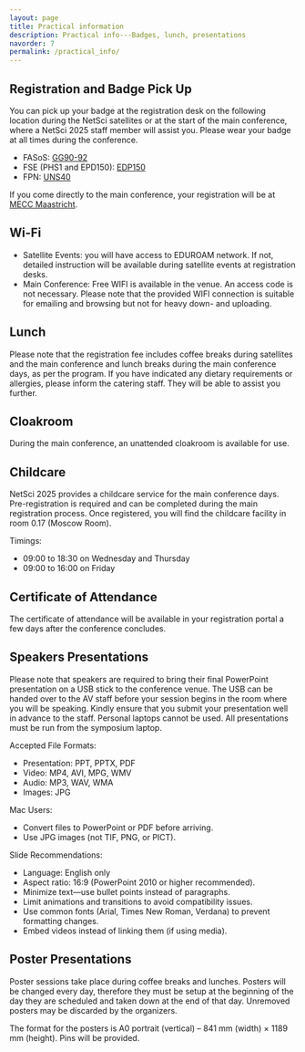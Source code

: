 ```yaml
---
layout: page
title: Practical information
description: Practical info---Badges, lunch, presentations
navorder: 7
permalink: /practical_info/
---
```





Registration and Badge Pick Up
------------------------------
You can pick up your badge at the registration desk on the following location during the NetSci satellites or at the start of the main conference, where a NetSci 2025 staff member will assist you. Please wear your badge at all times during the conference.

- FASoS: [GG90-92](https://maps.app.goo.gl/Es4gXeNqmXDfCEC47)
- FSE (PHS1 and EPD150): [EDP150](https://maps.app.goo.gl/MMmtLs3pW2aWT6DU8)
- FPN: [UNS40](https://maps.app.goo.gl/yTF7bU3pdtQfGmG78)

If you come directly to the main conference, your registration will be at [MECC Maastricht](https://www.google.com/maps/dir//Forum+100,+6229+GS+Maastricht/@50.8378029,5.7106924,17z/data=!4m8!4m7!1m0!1m5!1m1!1s0x47c0e984d23c2ceb:0x632331a6bf613f76!2m2!1d5.713183!2d50.837747?entry=ttu&g_ep=EgoyMDI1MDUyMS4wIKXMDSoJLDEwMjExNDU1SAFQAw%3D%3D).



Wi-Fi
-----
- Satellite Events: you will have access to EDUROAM network. If not, detailed instruction will be available during satellite events at registration desks.
- Main Conference: Free WIFI is available in the venue. An access code is not necessary. Please note that the provided WIFI connection is suitable for emailing and browsing but not for heavy down- and uploading.


Lunch
-----
Please note that the registration fee includes coffee breaks during satellites and the main conference and lunch breaks during the main conference days, as per the program. If you have indicated any dietary requirements or allergies, please inform the catering staff. They will be able to assist you further.

Cloakroom
---------
During the main conference, an unattended cloakroom is available for use.

Childcare
---------
NetSci 2025 provides a childcare service for the main conference days. Pre-registration is required and can be completed during the main registration process. Once registered, you will find the childcare facility in room 0.17 (Moscow Room).

Timings:  
- 09:00 to 18:30 on Wednesday and Thursday  
- 09:00 to 16:00 on Friday

Certificate of Attendance
-------------------------
The certificate of attendance will be available in your registration portal a few days after the conference concludes.

Speakers Presentations
----------------------
Please note that speakers are required to bring their final PowerPoint presentation on a USB stick to the conference venue. The USB can be handed over to the AV staff before your session begins in the room where you will be speaking. Kindly ensure that you submit your presentation well in advance to the staff. Personal laptops cannot be used. All presentations must be run from the symposium laptop.

Accepted File Formats:
- Presentation: PPT, PPTX, PDF  
- Video: MP4, AVI, MPG, WMV  
- Audio: MP3, WAV, WMA  
- Images: JPG  

Mac Users:
- Convert files to PowerPoint or PDF before arriving.  
- Use JPG images (not TIF, PNG, or PICT).  

Slide Recommendations:
- Language: English only  
- Aspect ratio: 16:9 (PowerPoint 2010 or higher recommended).  
- Minimize text—use bullet points instead of paragraphs.  
- Limit animations and transitions to avoid compatibility issues.  
- Use common fonts (Arial, Times New Roman, Verdana) to prevent formatting changes.  
- Embed videos instead of linking them (if using media).  

Poster Presentations
--------------------
Poster sessions take place during coffee breaks and lunches. Posters will be changed every day, therefore they must be setup at the beginning of the day they are scheduled and taken down at the end of that day. Unremoved posters may be discarded by the organizers.

The format for the posters is A0 portrait (vertical) – 841 mm (width) × 1189 mm (height). Pins will be provided.

